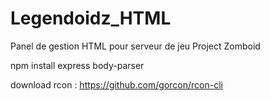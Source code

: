 # Legendoidz_HTML
Panel de gestion HTML pour serveur de jeu Project Zomboid

npm install express body-parser

download rcon : https://github.com/gorcon/rcon-cli
